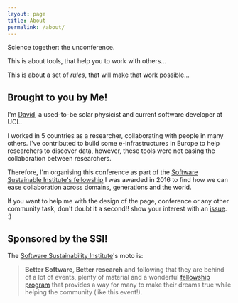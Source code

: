 ```yaml
---
layout: page
title: About
permalink: /about/
---
```


Science together: the unconference.

This is about tools, that help you to work with others...

This is about a set of *rules*, that will make that work possible...


## Brought to you by Me!

I'm [David](https://www.software.ac.uk/fellows/david-perez-suarez), a
used-to-be solar physicist and current software developer at UCL.

I worked in 5 countries as a researcher, collaborating with people in
many others. I've contributed to build some e-infrastructures in Europe to
help researchers to discover data, however, these tools were not easing the
collaboration between researchers.

Therefore, I'm organising this conference as part of the
[Software Sustainable Institute's fellowship](https://www.software.ac.uk/fellowship-programme) 
I was awarded in 2016 to find how we can ease collaboration across 
domains, generations and the world.

If you want to help me with the design of the page, conference or any
other community task, don't doubt it a second!! show your interest
with an [issue](https://github.com/ScienceTogether/sciencetogether.github.io/issues). :)

## Sponsored by the SSI!

The [Software Sustainability Institute](https://www.software.ac.uk/)'s moto is:
> **Better Software, Better research**
and following that they are behind of a lot of events, plenty of material and
a wonderful [fellowship program](https://www.software.ac.uk/fellowship-programme)
that provides a way for many to make their dreams true while helping the community
(like this event!).

